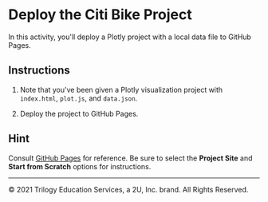 # Deploy the Citi Bike Project

In this activity, you'll deploy a Plotly project with a local data file to GitHub Pages.

## Instructions

1. Note that you've been given a Plotly visualization project with `index.html`, `plot.js`, and `data.json`.

2. Deploy the project to GitHub Pages.

## Hint

Consult [GitHub Pages](https://pages.github.com/) for reference. Be sure to select the **Project Site** and **Start from Scratch** options for instructions.

---
© 2021  Trilogy Education Services, a 2U, Inc. brand. All Rights Reserved.	
